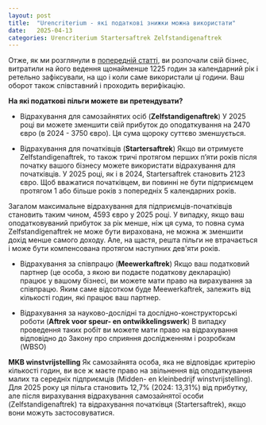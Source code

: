 ```yaml
---
layout: post
title:  "Urencriterium - які податкові знижки можна використати"
date:   2025-04-13
categories: Urencriterium Startersaftrek Zelfstandigenaftrek
---
```


Отже, як ми розглянули в [попередній статті](https://blog.taxua.nl/urencriterium/startersaftrek/zelfstandigenaftrek/2025/04/10/uurcriteria.html), ви розпочали свій бізнес, витратили на його ведення щонайменше 1225 годин за календарний рік і ретельно зафіксували, на що і коли саме використали ці години. Ваш оборот також співставний і проходить верифікацію.

**На які податкові пільги можете ви претендувати?**

- Відрахування для самозайнятих осіб (**Zelfstandigenaftrek**)
  У 2025 році ви можете зменшити свій прибуток до оподаткування на 2470 євро (в 2024 - 3750 євро). Ця сума щороку суттєво зменшується.

- Відрахування для початківців (**Startersaftrek**)
  Якщо ви отримуєте  Zelfstandigenaftrek, то також тричі протягом перших п’яти років після початку вашого бізнесу можете використати відрахування для початківців. У 2025 році, як і в 2024, Startersaftrek становить 2123 євро. 
  Щоб вважатися початківцем, ви повинні не бути підприємцем протягом 1 або більше років з попередніх 5 календарних років.

Загалом максимальне відрахування для підприємців-початківців становить таким чином, 4593 євро у 2025 році.
У випадку, якщо ваш оподатковуваний прибуток за рік менше, ніж ця сума, то повна сума Zelfstandigenaftrek не може бути вирахована, не можна ж зменшити дохід менше самого доходу. Але, на щастя, решта пільги не втрачається і може бути компенсована протягом наступних дев'яти років.

- Відрахування за співпрацю (**Meewerkaftrek**)
  Якщо ваш податковий партнер (це особа, з якою ви подаєте податкову декларацію) працює у вашому бізнесі, ви можете мати право на вирахування за співпрацю. Яким саме відсотком буде Meewerkaftrek, залежить від кількості годин, які працює ваш партнер.

- Відрахування за науково-дослідні та дослідно-конструкторські роботи (**Aftrek voor speur- en ontwikkelingswerk**)
  В випадку проведення таких робіт ви можете мати право на відрахування відповідно до Закону про сприяння дослідженням і розробкам (WBSO) 

**MKB winstvrijstelling** 
Як самозайнята особа, яка не відповідає критерію кількості годин, ви все ж маєте право на звільнення від оподаткування малих та середніх підприємців (Midden- en kleinbedrijf winstvrijstelling). Для 2025 року ця пільга становить 12,7% (2024: 13,31%) від прибутку, але після вирахування відрахування самозайнятої особи (Zelfstandigenaftrek) та відрахування початківця (Startersaftrek), якщо вони можуть застосовуватися.
